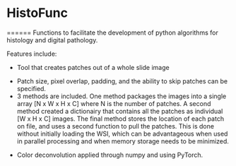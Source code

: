 # HistoFunc
======
Functions to facilitate the development of python algorithms for histology and digital pathology.

Features include:

* Tool that creates patches out of a whole slide image
- Patch size, pixel overlap, padding, and the ability to skip patches can be specified. 
- 3 methods are included. One method packages the images into a single array [N x W x H x C] where N is the number of patches. A second method created a dictionairy that contains all the patches as individual [W x H x C] images. The final method stores the location of each patch on file, and uses a second function to pull the patches. This is done without initially loading the WSI, which can be advantageous when used in parallel processing and when memory storage needs to be minimized.
* Color deconvolution applied through numpy and using PyTorch. 
